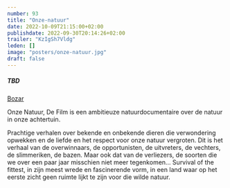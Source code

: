```yaml
---
number: 93
title: "Onze-natuur"
date: 2022-10-09T21:15:00+02:00
publishdate: 2022-09-30T20:14:26+02:00
trailer: "KzIgSh7Vldg"
leden: []
image: "posters/onze-natuur.jpg"
draft: false
---
```


##### TBD

[Bozar](https://www.bozar.be/nl/kalender/onze-natuur-de-film-live-concert)

Onze Natuur, De Film is een ambitieuze natuurdocumentaire over de natuur in onze achtertuin.
 <!--more-->
Prachtige verhalen over bekende en onbekende dieren die verwondering opwekken en de liefde
en het respect voor onze natuur vergroten. Dit is het verhaal van de overwinnaars, de
opportunisten, de uitvreters, de vechters, de slimmeriken, de bazen. Maar ook dat van de
verliezers, de soorten die we over een paar jaar misschien niet meer tegenkomen… Survival
of the fittest, in zijn meest wrede en fascinerende vorm, in een land waar op het eerste
zicht geen ruimte lijkt te zijn voor die wilde natuur.